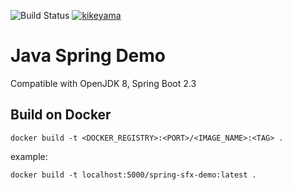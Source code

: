 ![Build Status](https://codebuild.us-west-2.amazonaws.com/badges?uuid=eyJlbmNyeXB0ZWREYXRhIjoid0VzenY5U09CZkhmTDlMd1hCbFN3M1hIUDlsU0phWkQzMCtJdEVOem11andLbUd3aHFpbXNjVEZzd0FDeHlMeGY3VWFOOHBzMUJjZFFFMHl2anU5RUpzPSIsIml2UGFyYW1ldGVyU3BlYyI6Im5OQlh1NS9HazJldW15VUIiLCJtYXRlcmlhbFNldFNlcmlhbCI6MX0%3D&branch=master)
[![kikeyama](https://circleci.com/gh/kikeyama/spring-sfx-demo.svg?style=svg)](<LINK>)

# Java Spring Demo

Compatible with OpenJDK 8, Spring Boot 2.3

## Build on Docker

```
docker build -t <DOCKER_REGISTRY>:<PORT>/<IMAGE_NAME>:<TAG> .
```

example:

```
docker build -t localhost:5000/spring-sfx-demo:latest .
```

